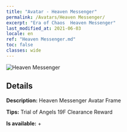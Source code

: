 ```yaml
---
title: "Avatar - Heaven Messenger"
permalink: /Avatars/Heaven Messenger/
excerpt: "Era of Chaos  Heaven Messenger"
last_modified_at: 2021-06-03
locale: en
ref: "Heaven Messenger.md"
toc: false
classes: wide
---
```

 ![Heaven Messenger](/images/a/avatarFrame_43.png)

## Details

 **Description:** Heaven Messenger Avatar Frame 

 **Tips:** Trial of Angels 19F Clearance Reward 

 **Is available:**  + 


